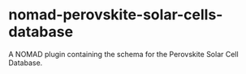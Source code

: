 # nomad-perovskite-solar-cells-database
A NOMAD plugin containing the schema for the Perovskite Solar Cell Database. 